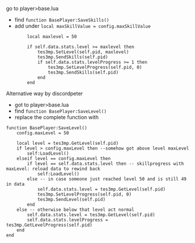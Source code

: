 go to player>base.lua
* find ``function BasePlayer:SaveSkills()``
* add under ``local maxSkillValue = config.maxSkillValue`` 
```
		local maxlevel = 50

		if self.data.stats.level >= maxlevel then
			tes3mp.SetLevel(self.pid, maxlevel)
			tes3mp.SendSkills(self.pid)
			if self.data.stats.levelProgress >= 1 then
				tes3mp.SetLevelProgress(self.pid, 0)
				tes3mp.SendSkills(self.pid)
			end
		end
```
Alternative way by discordpeter
* got to player>base.lua
* find ``function BasePlayer:SaveLevel()``
* replace the complete function with 
```
function BasePlayer:SaveLevel()
	config.maxLevel = 50

	local level = tes3mp.GetLevel(self.pid)
	if level > config.maxLevel then --somehow got above level maxLevel
		self:LoadLevel()
	elseif level == config.maxLevel then
		if level == self.data.stats.level then -- skillprogress with maxLevel: reload data to rewind back
			self:LoadLevel()
		else -- in case someone just reached level 50 and is still 49 in data
			self.data.stats.level = tes3mp.GetLevel(self.pid)
			tes3mp.SetLevelProgress(self.pid, 0)
			tes3mp.SendLevel(self.pid)
		end
	else -- otherwise below that level act normal
		self.data.stats.level = tes3mp.GetLevel(self.pid)
		self.data.stats.levelProgress = tes3mp.GetLevelProgress(self.pid)
	end
end
```
